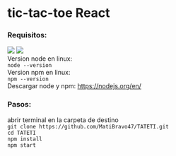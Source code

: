 # tic-tac-toe React

### Requisitos:

![](https://img.shields.io/badge/node%20-%3E%3D14-success?style=for-the-badge&logo=appveyor)
![](https://img.shields.io/badge/npm%20-%3E%3D5.6-red?style=for-the-badge&logo=npm)
 <br>
 Version node en linux:
  <br>
`node --version`
 <br>
 Version npm en linux:
  <br>
`npm --version`
<br>
Descargar node y npm:
 https://nodejs.org/en/
### Pasos:
abrir terminal en la carpeta de destino
<br>
`git clone https://github.com/MatiBravo47/TATETI.git`
<br>
`cd TATETI`
<br>
`npm install`
<br>
`npm start`
